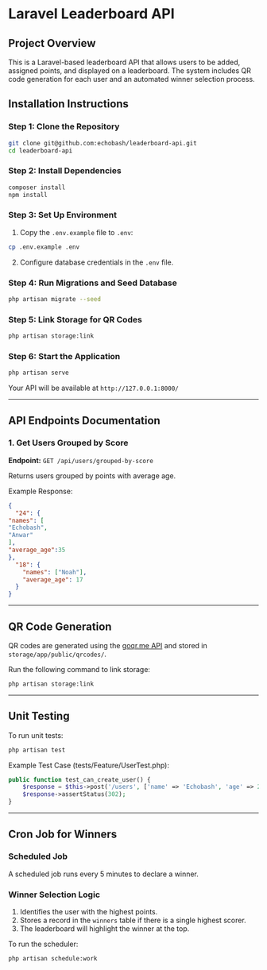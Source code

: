 # Laravel Leaderboard API

## Project Overview
This is a Laravel-based leaderboard API that allows users to be added, assigned points, and displayed on a leaderboard. The system includes QR code generation for each user and an automated winner selection process.

## Installation Instructions

### Step 1: Clone the Repository
```sh
git clone git@github.com:echobash/leaderboard-api.git
cd leaderboard-api
```

### Step 2: Install Dependencies
```sh
composer install
npm install
```

### Step 3: Set Up Environment
1. Copy the `.env.example` file to `.env`:
```sh
cp .env.example .env
```
2. Configure database credentials in the `.env` file.

### Step 4: Run Migrations and Seed Database
```sh
php artisan migrate --seed
```

### Step 5: Link Storage for QR Codes
```sh
php artisan storage:link
```

### Step 6: Start the Application
```sh
php artisan serve
```
Your API will be available at `http://127.0.0.1:8000/`

---

## API Endpoints Documentation

### 1. Get Users Grouped by Score
**Endpoint:** `GET /api/users/grouped-by-score`

Returns users grouped by points with average age.

Example Response:
```json
{
  "24": {
"names": [
"Echobash",
"Anwar"
],
"average_age":35
},
  "18": {
    "names": ["Noah"],
    "average_age": 17
  }
}
```

---

## QR Code Generation
QR codes are generated using the [goqr.me API](https://goqr.me/api/) and stored in `storage/app/public/qrcodes/`.

Run the following command to link storage:
```sh
php artisan storage:link
```

---

## Unit Testing
To run unit tests:
```sh
php artisan test
```

Example Test Case (tests/Feature/UserTest.php):
```php
public function test_can_create_user() {
    $response = $this->post('/users', ['name' => 'Echobash', 'age' => 29, 'address' => 'Gurgao']);
    $response->assertStatus(302);
}
```

---

## Cron Job for Winners
### Scheduled Job
A scheduled job runs every 5 minutes to declare a winner.

### Winner Selection Logic
1. Identifies the user with the highest points.
2. Stores a record in the `winners` table if there is a single highest scorer.
3. The leaderboard will highlight the winner at the top.

To run the scheduler:
```sh
php artisan schedule:work
